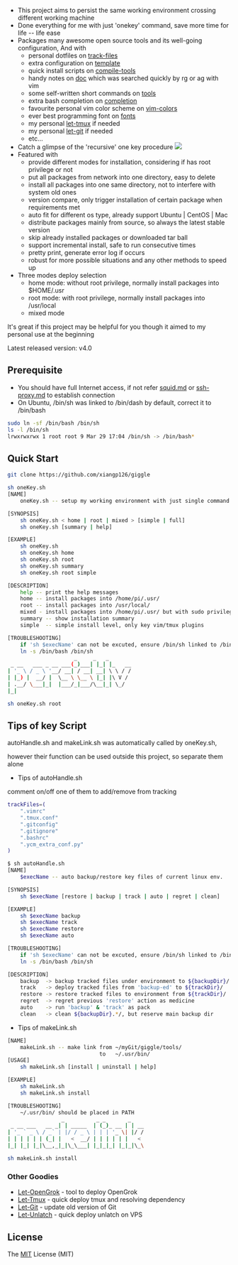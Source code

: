 - This project aims to persist the same working environment crossing different working machine
- Done everything for me with just 'onekey' command, save more time for life -- life ease
- Packages many awesome open source tools and its well-going configuration, And with
    - personal dotfiles on [track-files](./track-files)
    - extra configuration on [template](./template)
    - quick install scripts on [compile-tools](./compile-tools)
    - handy notes on [doc](./doc) which was searched quickly by rg or ag with vim
    - some self-written short commands on [tools](./tools)
    - extra bash completion on [completion](./completion)
    - favourite personal vim color scheme on [vim-colors](./vim-colors)
    - ever best programming font on [fonts](./fonts)
    - my personal [let-tmux](https://github.com/xiangp126/Let-Tmux) if needed
    - my personal [let-git](https://github.com/xiangp126/let-git) if needed
    - etc...
- Catch a glimpse of the 'recursive' one key procedure
![](./gif/persistlv.gif)
- Featured with
    - provide different modes for installation, considering if has root privilege or not
    - put all packages from network into one directory, easy to delete
    - install all packages into one same directory, not to interfere with system old ones
    - version compare, only trigger installation of certain package when requirements met
    - auto fit for different os type, already support Ubuntu | CentOS | Mac
    - distribute packages mainly from source, so always the latest stable version
    - skip already installed packages or downloaded tar ball
    - support incremental install, safe to run consecutive times
    - pretty print, generate error log if occurs
    - robust for more possible situations and any other methods to speed up
- Three modes deploy selection
    - home mode: without root privilege, normally install packages into $HOME/.usr
    - root mode: with root privilege, normally install packages into /usr/local
    - mixed mode

It's great if this project may be helpful for you though it aimed to my personal use at the beginning

Latest released version: v4.0

## Prerequisite
- You should have full Internet access, if not refer [squid.md](./guide/squid.md) or [ssh-proxy.md](./guide/ssh-proxy.md) to establish connection
 - On Ubuntu, /bin/sh was linked to /bin/dash by default, correct it to /bin/bash
```bash
sudo ln -sf /bin/bash /bin/sh
ls -l /bin/sh
lrwxrwxrwx 1 root root 9 Mar 29 17:04 /bin/sh -> /bin/bash*
```

## Quick Start
```bash
git clone https://github.com/xiangp126/giggle
```
```bash
sh oneKey.sh
[NAME]
    oneKey.sh -- setup my working environment with just single command

[SYNOPSIS]
    sh oneKey.sh < home | root | mixed > [simple | full]
    sh oneKey.sh [summary | help]

[EXAMPLE]
    sh oneKey.sh
    sh oneKey.sh home
    sh oneKey.sh root
    sh oneKey.sh summary
    sh oneKey.sh root simple

[DESCRIPTION]
    help -- print the help messages
    home -- install packages into /home/pi/.usr/
    root -- install packages into /usr/local/
    mixed - install packages into /home/pi/.usr/ but with sudo privilege
    summary -- show installation summary
    simple  -- simple install level, only key vim/tmux plugins

[TROUBLESHOOTING]
    if 'sh $execName' can not be excuted, ensure /bin/sh linked to /bin/bash
    ln -s /bin/bash /bin/sh
                     _     _   _
 _ __   ___ _ __ ___(_)___| |_| |_   __
| '_ \ / _ \ '__/ __| / __| __| \ \ / /
| |_) |  __/ |  \__ \ \__ \ |_| |\ V /
| .__/ \___|_|  |___/_|___/\__|_| \_/
|_|
```
```bash
sh oneKey.sh root
```

## Tips of key Script

autoHandle.sh and makeLink.sh was automatically called by oneKey.sh,

however their function can be used outside this project, so separate them alone

- Tips of autoHandle.sh

comment on/off one of them to add/remove from tracking

```bash
trackFiles=(
    ".vimrc"
    ".tmux.conf"
    ".gitconfig"
    ".gitignore"
    ".bashrc"
    ".ycm_extra_conf.py"
)
```

```bash
$ sh autoHandle.sh
[NAME]
    $execName -- auto backup/restore key files of current linux env.

[SYNOPSIS]
    sh $execName [restore | backup | track | auto | regret | clean]

[EXAMPLE]
    sh $execName backup
    sh $execName track
    sh $execName restore
    sh $execName auto

[TROUBLESHOOTING]
    if 'sh $execName' can not be excuted, ensure /bin/sh linked to /bin/bash
    ln -s /bin/bash /bin/sh

[DESCRIPTION]
    backup  -> backup tracked files under environment to ${backupDir}/
    track   -> deploy tracked files from 'backup-ed' to ${trackDir}/
    restore -> restore tracked files to environment from ${trackDir}/
    regret  -> regret previous 'restore' action as medicine
    auto    -> run 'backup' & 'track' as pack
    clean   -> clean ${backupDir}.*/, but reserve main backup dir
```

- Tips of makeLink.sh

```bash
[NAME]
    makeLink.sh -- make link from ~/myGit/giggle/tools/
                             to   ~/.usr/bin/
[USAGE]
    sh makeLink.sh [install | uninstall | help]

[EXAMPLE]
    sh makeLink.sh
    sh makeLink.sh install

[TROUBLESHOOTING]
    ~/.usr/bin/ should be placed in PATH
                 _          _ _       _
 _ __ ___   __ _| | _____  | (_)_ __ | | __
| '_ ` _ \ / _` | |/ / _ \ | | | '_ \| |/ /
| | | | | | (_| |   <  __/ | | | | | |   <
|_| |_| |_|\__,_|_|\_\___| |_|_|_| |_|_|\_\

```
```bash
sh makeLink.sh install
```

### Other Goodies

- [Let-OpenGrok](https://github.com/xiangp126/let-opengrok) - tool to deploy OpenGrok
- [Let-Tmux](https://github.com/xiangp126/let-tmux) - quick deploy tmux and resolving dependency
- [Let-Git](https://github.com/xiangp126/let-git) - update old version of Git
- [Let-Unlatch](https://github.com/xiangp126/let-unlatch) - quick deploy unlatch on VPS

## License
The [MIT](./LICENSE.txt) License (MIT)
